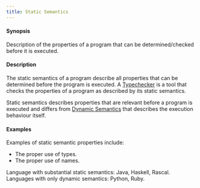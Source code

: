 ```yaml
---
title: Static Semantics
---
```


#### Synopsis

Description of the properties of a program that can be determined/checked before it is executed.

#### Description

The static semantics of a program describe all properties that can be determined before the program is executed.
A [Typechecker](../../Rascalopedia/Typechecker) is a tool that checks the properties of a program as described by its static semantics.

Static semantics describes properties that are relevant before a program is executed and 
differs from [Dynamic Semantics](../../Rascalopedia/DynamicSemantics) that
describes the execution behaviour itself.

#### Examples

Examples of static semantic properties include:

*  The proper use of types.
*  The proper use of names.

Language with substantial static semantics: Java, Haskell, Rascal.
Languages with only dynamic semantics: Python, Ruby.

